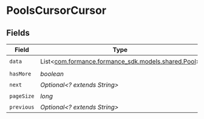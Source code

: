 # PoolsCursorCursor


## Fields

| Field                                                                             | Type                                                                              | Required                                                                          | Description                                                                       | Example                                                                           |
| --------------------------------------------------------------------------------- | --------------------------------------------------------------------------------- | --------------------------------------------------------------------------------- | --------------------------------------------------------------------------------- | --------------------------------------------------------------------------------- |
| `data`                                                                            | List<[com.formance.formance_sdk.models.shared.Pool](../../models/shared/Pool.md)> | :heavy_check_mark:                                                                | N/A                                                                               |                                                                                   |
| `hasMore`                                                                         | *boolean*                                                                         | :heavy_check_mark:                                                                | N/A                                                                               | false                                                                             |
| `next`                                                                            | *Optional<? extends String>*                                                      | :heavy_minus_sign:                                                                | N/A                                                                               |                                                                                   |
| `pageSize`                                                                        | *long*                                                                            | :heavy_check_mark:                                                                | N/A                                                                               | 15                                                                                |
| `previous`                                                                        | *Optional<? extends String>*                                                      | :heavy_minus_sign:                                                                | N/A                                                                               | YXVsdCBhbmQgYSBtYXhpbXVtIG1heF9yZXN1bHRzLol=                                      |